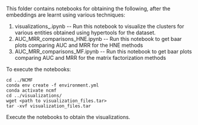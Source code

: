 This folder contains notebooks for obtaining the following, after the embeddings are learnt using various techniques:

1. visualizations_<dataset>.ipynb -- Run this notebook to visualize the clusters for various entities obtained using hypertools for the dataset.
2. AUC_MRR_comparisons_HNE.ipynb -- Run this notebook to get baar plots comparing AUC and MRR for the HNE methods
3. AUC_MRR_comparisons_MF.ipynb -- Run this notebook to get baar plots comparing AUC and MRR for the matrix factorization methods

To execute the notebooks:
```
cd ../NCMF
conda env create -f environment.yml
conda activate ncmf
cd ../visualizations/
wget <path to visualization_files.tar>
tar -xvf visualization_files.tar
```
Execute the notebooks to obtain the visualizations.
